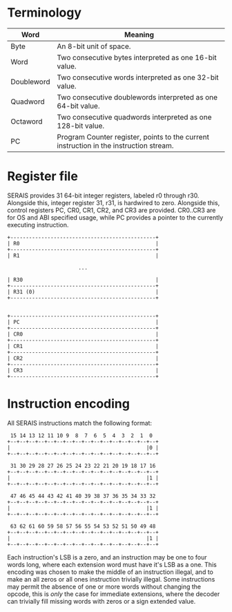 # Terminology
| Word       | Meaning                                                                                |
|------------|----------------------------------------------------------------------------------------|
| Byte       | An 8-bit unit of space.                                                                |
| Word       | Two consecutive bytes interpreted as one 16-bit value.                                 |
| Doubleword | Two consecutive words interpreted as one 32-bit value.                                 |
| Quadword   | Two consecutive doublewords interpreted as one 64-bit value.                           |
| Octaword   | Two consecutive quadwords interpreted as one 128-bit value.                            |
| PC         | Program Counter register, points to the current instruction in the instruction stream. |

# Register file
SERAIS provides 31 64-bit integer registers, labeled r0 through r30. Alongside this, integer register 31, r31, is hardwired to zero.
Alongside this, control registers PC, CR0, CR1, CR2, and CR3 are provided. CR0..CR3 are for OS and ABI specified usage, while PC provides a pointer to the currently executing instruction.
```
+-----------------------------------------------+
| R0                                            |
+-----------------------------------------------+
| R1                                            |

                       ...

| R30                                           |
+-----------------------------------------------+
| R31 (0)                                       |
+-----------------------------------------------+


+-----------------------------------------------+
| PC                                            |
+-----------------------------------------------+
| CR0                                           |
+-----------------------------------------------+
| CR1                                           |
+-----------------------------------------------+
| CR2                                           |
+-----------------------------------------------+
| CR3                                           |
+-----------------------------------------------+
```

# Instruction encoding
All SERAIS instructions match the following format:
```
 15 14 13 12 11 10 9  8  7  6  5  4  3  2  1  0
+--+--+--+--+--+--+--+--+--+--+--+--+--+--+--+--+
|                                            |0 |
+--+--+--+--+--+--+--+--+--+--+--+--+--+--+--+--+

 31 30 29 28 27 26 25 24 23 22 21 20 19 18 17 16
+--+--+--+--+--+--+--+--+--+--+--+--+--+--+--+--+
|                                            |1 |
+--+--+--+--+--+--+--+--+--+--+--+--+--+--+--+--+

 47 46 45 44 43 42 41 40 39 38 37 36 35 34 33 32
+--+--+--+--+--+--+--+--+--+--+--+--+--+--+--+--+
|                                            |1 |
+--+--+--+--+--+--+--+--+--+--+--+--+--+--+--+--+

 63 62 61 60 59 58 57 56 55 54 53 52 51 50 49 48
+--+--+--+--+--+--+--+--+--+--+--+--+--+--+--+--+
|                                            |1 |
+--+--+--+--+--+--+--+--+--+--+--+--+--+--+--+--+

```
Each instruction's LSB is a zero, and an instruction may be one to four words long, where each extension word must have it's LSB as a one. This encoding was chosen to make the middle of an instruction illegal, and to make an all zeros or all ones instruction trivially illegal. Some instructions may permit the absence of one or more words without changing the opcode, this is *only* the case for immediate extensions, where the decoder can trivially fill missing words with zeros or a sign extended value.
